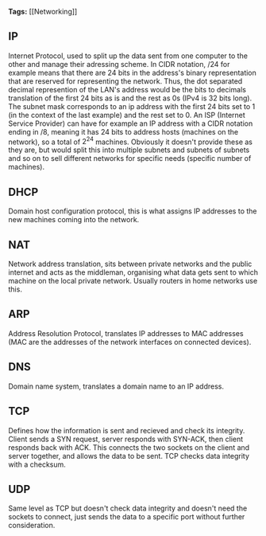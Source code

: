 **Tags:** [[Networking]]
## IP
Internet Protocol, used to split up the data sent from one computer to the other and manage their adressing scheme. In CIDR notation, /24 for example means that there are 24 bits in the address's binary representation that are reserved for representing the network. Thus, the dot separated decimal represention of the LAN's address would be the bits to decimals translation of the first 24 bits as is and the rest as 0s (IPv4 is 32 bits long). The subnet mask corresponds to an ip address with the first 24 bits set to 1 (in the context of the last example) and the rest set to 0. An ISP (Internet Service Provider) can have for example an IP address with a CIDR notation ending in /8, meaning it has 24 bits to address hosts (machines on the network), so a total of $2^{24}$ machines. Obviously it doesn't provide these as they are, but would split this into multiple subnets and subnets of subnets and so on to sell different networks for specific needs (specific number of machines).
## DHCP
Domain host configuration protocol, this is what assigns IP addresses to the new machines coming into the network.
## NAT
Network address translation, sits between private networks and the public internet and acts as the middleman, organising what data gets sent to which machine on the local private network. Usually routers in home networks use this.
## ARP
Address Resolution Protocol, translates IP addresses to MAC addresses (MAC are the addresses of the network interfaces on connected devices).
## DNS
Domain name system, translates a domain name to an IP address.
## TCP
Defines how the information is sent and recieved and check its integrity. Client sends a SYN request, server responds with SYN-ACK, then client responds back with ACK. This connects the two sockets on the client and server together, and allows the data to be sent. TCP checks data integrity with a checksum.
## UDP
Same level as TCP but doesn't check data integrity and doesn't need the sockets to connect, just sends the data to a specific port without further consideration.

# 